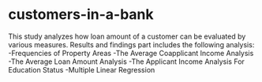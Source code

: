 # customers-in-a-bank
This study analyzes how loan amount of a customer can be evaluated by various measures. Results and findings part includes the following analysis:
-Frequencies of Property Areas
-The Average Coapplicant Income Analysis
-The Average Loan Amount Analysis
-The Applicant Income Analysis For Education Status
-Multiple Linear Regression
